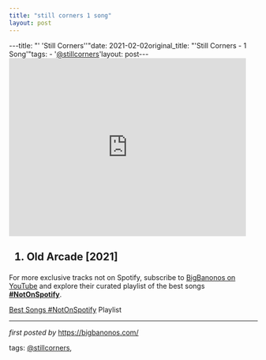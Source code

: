 ```yaml
---
title: "still corners 1 song"
layout: post
---
```

---title: "' 'Still Corners''"date: 2021-02-02original_title: "'Still Corners - 1 Song'"tags:  - '[@stillcorners](/tags/stillcorners/)'layout: post---<iframe frameborder="0" height="360" src="https://youtube.com/embed/u3K_Voepk5o" width="480"></iframe><h2><ol><li>Old Arcade [2021]</li></ol></h2><!--Subscribe and Playlist Links--><div>    <p>For more exclusive tracks not on Spotify, subscribe to <a href="https://www.youtube.com/[@BigBanonos](/tags/BigBanonos/)" target="_blank">BigBanonos on YouTube</a> and explore their curated playlist of the best songs <strong>[#NotOnSpotify](/tags/NotOnSpotify/)</strong>.</p>    <p><a href="https://www.youtube.com/playlist?list=PLtuNtuTatqI0kFahUCbtbfenC_ET5O_tr" target="_blank">Best Songs [#NotOnSpotify](/tags/NotOnSpotify/) Playlist<br /></a></p></div><hr /><p><em>first posted by</em> <a href="https://bigbanonos.com/" rel="noopener" target="_new">https://bigbanonos.com/</a></p><p>tags: [@stillcorners](/tags/stillcorners/),</p>